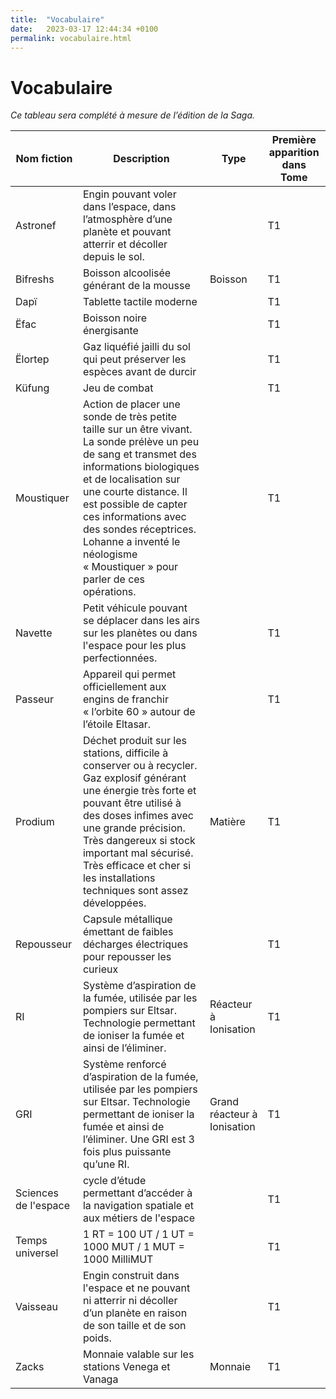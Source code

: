 ```yaml
---
title:  "Vocabulaire"
date:   2023-03-17 12:44:34 +0100
permalink: vocabulaire.html
---
```

# Vocabulaire

_Ce tableau sera complété à mesure de l’édition de la Saga._


| Nom fiction | Description | Type | Première apparition dans Tome
| -- | -- | -- | --
| Astronef | Engin pouvant voler dans l’espace, dans l’atmosphère d’une planète et pouvant atterrir et décoller depuis le sol. |  | T1
| Bifreshs | Boisson alcoolisée générant de la mousse | Boisson | T1
| Dapï  | Tablette tactile moderne |  | T1
| Ëfac | Boisson noire énergisante  |  | T1
| Ëlortep | Gaz liquéfié jailli du sol qui peut préserver les espèces avant de durcir  |  | T1
| Küfung | Jeu de combat |  | T1
| Moustiquer | Action de placer une sonde de très petite taille sur un être vivant. La sonde prélève un peu de sang et transmet des informations biologiques et de localisation sur une courte distance. Il est possible de capter ces informations avec des sondes réceptrices. Lohanne a inventé le néologisme « Moustiquer » pour parler de ces opérations. |  | T1
| Navette | Petit véhicule pouvant se déplacer dans les airs sur les planètes ou dans l'espace pour les plus perfectionnées. |  | T1
| Passeur | Appareil qui permet officiellement aux engins de franchir « l’orbite 60 » autour de l’étoile Eltasar.  |  | T1
| Prodium | Déchet produit sur les stations, difficile à conserver ou à recycler. Gaz explosif générant une énergie très forte et pouvant être utilisé à des doses infimes avec une grande précision. Très dangereux si stock important mal sécurisé. Très efficace et cher si les installations techniques sont assez développées. | Matière | T1
| Repousseur  | Capsule métallique émettant de faibles décharges électriques pour repousser les curieux  |  | T1
| RI | Système d’aspiration de la fumée, utilisée par les pompiers sur Eltsar. Technologie permettant de ioniser la fumée et ainsi de l’éliminer. | Réacteur à Ionisation | T1
| GRI | Système renforcé d’aspiration de la fumée, utilisée par les pompiers sur Eltsar. Technologie permettant de ioniser la fumée et ainsi de l’éliminer. Une GRI est 3 fois plus puissante qu’une RI. | Grand réacteur à Ionisation | T1
| Sciences de l'espace  | cycle d’étude permettant d’accéder à la navigation spatiale et aux métiers de l'espace  |  | T1
| Temps universel | 1 RT = 100 UT / 1 UT = 1000 MUT / 1 MUT = 1000 MilliMUT |  | T1
| Vaisseau | Engin construit dans l'espace et ne pouvant ni atterrir ni décoller d’un planète en raison de son taille et de son poids. |  | T1
| Zacks | Monnaie valable sur les stations Venega et Vanaga | Monnaie | T1
